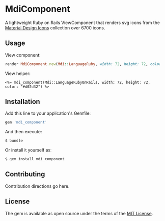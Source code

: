 # MdiComponent
A lightweight Ruby on Rails ViewComponent that renders svg icons  from the [Material Design Icons][materialdesignicons_link] collection over 6700 icons.

## Usage

View component:
```ruby
render MdiComponent.new(Mdi::LanguageRuby, width: 72, height: 72, color: "#d02d32")
```

View helper:
```erb
<%= mdi_component(Mdi::LanguageRubyOnRails, width: 72, height: 72, color: "#d02d32") %>
```


## Installation
Add this line to your application's Gemfile:

```ruby
gem 'mdi_component'
```

And then execute:
```bash
$ bundle
```

Or install it yourself as:
```bash
$ gem install mdi_component
```

## Contributing
Contribution directions go here.

## License
The gem is available as open source under the terms of the [MIT License](https://opensource.org/licenses/MIT).

[hoodoo_software_link]: https://hoodoo.software
[materialdesignicons_link]: https://materialdesignicons.com